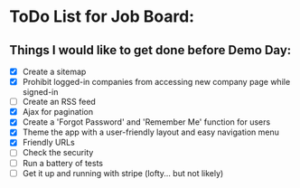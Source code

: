 # ToDo List for Job Board:

## Things I would like to get done before Demo Day:
- [x] Create a sitemap
- [x] Prohibit logged-in companies from accessing new company page while signed-in
- [ ] Create an RSS feed
- [x] Ajax for pagination
- [x] Create a 'Forgot Password' and 'Remember Me' function for users
- [x] Theme the app with a user-friendly layout and easy navigation menu
- [x] Friendly URLs
- [ ] Check the security
- [ ] Run a battery of tests
- [ ] Get it up and running with stripe (lofty... but not likely)
